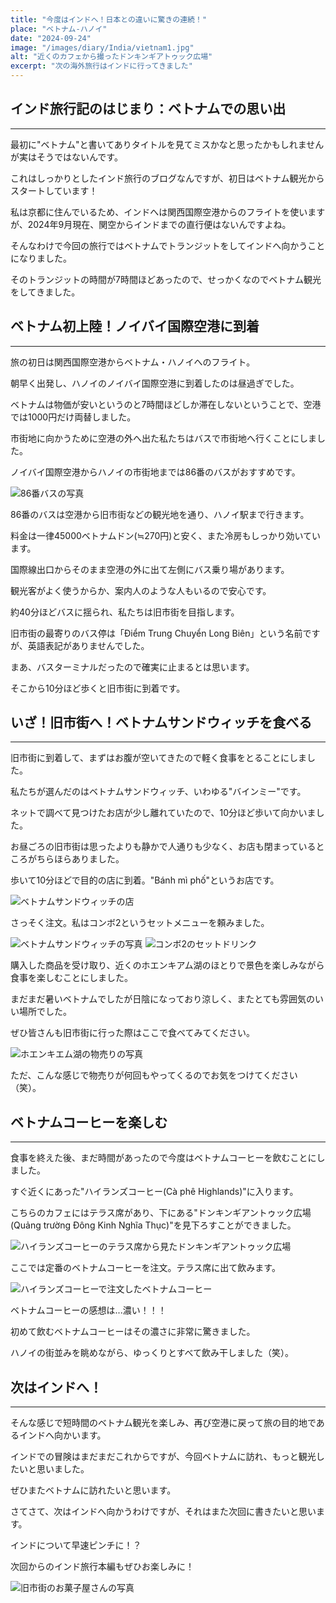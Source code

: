 ```yaml
---
title: "今度はインドへ！日本との違いに驚きの連続！"
place: "ベトナム-ハノイ"
date: "2024-09-24"
image: "/images/diary/India/vietnam1.jpg"
alt: "近くのカフェから撮ったドンキンギアトゥック広場"
excerpt: "次の海外旅行はインドに行ってきました"
---
```


## インド旅行記のはじまり：ベトナムでの思い出
---

最初に"ベトナム"と書いてありタイトルを見てミスかなと思ったかもしれませんが実はそうではないんです。

これはしっかりとしたインド旅行のブログなんですが、初日はベトナム観光からスタートしています！

私は京都に住んでいるため、インドへは関西国際空港からのフライトを使いますが、2024年9月現在、関空からインドまでの直行便はないんですよね。

そんなわけで今回の旅行ではベトナムでトランジットをしてインドへ向かうことになりました。

そのトランジットの時間が7時間ほどあったので、せっかくなのでベトナム観光をしてきました。

## ベトナム初上陸！ノイバイ国際空港に到着
---

旅の初日は関西国際空港からベトナム・ハノイへのフライト。

朝早く出発し、ハノイのノイバイ国際空港に到着したのは昼過ぎでした。

ベトナムは物価が安いというのと7時間ほどしか滞在しないということで、空港では1000円だけ両替しました。

市街地に向かうために空港の外へ出た私たちはバスで市街地へ行くことにしました。

ノイバイ国際空港からハノイの市街地までは86番のバスがおすすめです。

![86番バスの写真](/images/diary/India/bus.jpg)

86番のバスは空港から旧市街などの観光地を通り、ハノイ駅まで行きます。

料金は一律45000ベトナムドン(≒270円)と安く、また冷房もしっかり効いています。

国際線出口からそのまま空港の外に出て左側にバス乗り場があります。

観光客がよく使うからか、案内人のような人もいるので安心です。

約40分ほどバスに揺られ、私たちは旧市街を目指します。

旧市街の最寄りのバス停は「Điểm Trung Chuyển Long Biên」という名前ですが、英語表記がありませんでした。

まあ、バスターミナルだったので確実に止まるとは思います。

そこから10分ほど歩くと旧市街に到着です。

## いざ！旧市街へ！ベトナムサンドウィッチを食べる
---

旧市街に到着して、まずはお腹が空いてきたので軽く食事をとることにしました。

私たちが選んだのはベトナムサンドウィッチ、いわゆる"バインミー"です。

ネットで調べて見つけたお店が少し離れていたので、10分ほど歩いて向かいました。

お昼ごろの旧市街は思ったよりも静かで人通りも少なく、お店も閉まっているところがちらほらありました。

歩いて10分ほどで目的の店に到着。"Bánh mì phố"というお店です。

![ベトナムサンドウィッチの店](/images/diary/India/vietnam2.jpg)

さっそく注文。私はコンボ2というセットメニューを頼みました。

<div class="inside_img">

![ベトナムサンドウィッチの写真](/images/diary/India/vietnam3.jpg)
![コンボ2のセットドリンク](/images/diary/India/vietnam4.jpg)

</div>

購入した商品を受け取り、近くのホエンキアム湖のほとりで景色を楽しみながら食事を楽しむことにしました。

まだまだ暑いベトナムでしたが日陰になっており涼しく、またとても雰囲気のいい場所でした。

ぜひ皆さんも旧市街に行った際はここで食べてみてください。

![ホエンキエム湖の物売りの写真](/images/diary/India/vietnam5.jpg)

ただ、こんな感じで物売りが何回もやってくるのでお気をつけてください（笑）。  

## ベトナムコーヒーを楽しむ
---

食事を終えた後、まだ時間があったので今度はベトナムコーヒーを飲むことにしました。

すぐ近くにあった"ハイランズコーヒー(Cà phê Highlands)"に入ります。

こちらのカフェにはテラス席があり、下にある"ドンキンギアントゥック広場(Quảng trường Đông Kinh Nghĩa Thục)"を見下ろすことができました。

![ハイランズコーヒーのテラス席から見たドンキンギアントゥック広場](/images/diary/India/vietnam6.jpg)

ここでは定番のベトナムコーヒーを注文。テラス席に出て飲みます。

![ハイランズコーヒーで注文したベトナムコーヒー](/images/diary/India/coffee.jpg)

ベトナムコーヒーの感想は...濃い！！！

初めて飲むベトナムコーヒーはその濃さに非常に驚きました。

ハノイの街並みを眺めながら、ゆっくりとすべて飲み干しました（笑）。  

## 次はインドへ！
---

そんな感じで短時間のベトナム観光を楽しみ、再び空港に戻って旅の目的地であるインドへ向かいます。

インドでの冒険はまだまだこれからですが、今回ベトナムに訪れ、もっと観光したいと思いました。

ぜひまたベトナムに訪れたいと思います。

さてさて、次はインドへ向かうわけですが、それはまた次回に書きたいと思います。

インドについて早速ピンチに！？

次回からのインド旅行本編もぜひお楽しみに！

![旧市街のお菓子屋さんの写真](/images/diary/India/okashi.jpg)
